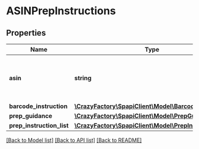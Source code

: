 # ASINPrepInstructions

## Properties
Name | Type | Description | Notes
------------ | ------------- | ------------- | -------------
**asin** | **string** | The Amazon Standard Identification Number (ASIN) of the item. | [optional] 
**barcode_instruction** | [**\CrazyFactory\SpapiClient\Model\BarcodeInstruction**](BarcodeInstruction.md) |  | [optional] 
**prep_guidance** | [**\CrazyFactory\SpapiClient\Model\PrepGuidance**](PrepGuidance.md) |  | [optional] 
**prep_instruction_list** | [**\CrazyFactory\SpapiClient\Model\PrepInstructionList**](PrepInstructionList.md) |  | [optional] 

[[Back to Model list]](../README.md#documentation-for-models) [[Back to API list]](../README.md#documentation-for-api-endpoints) [[Back to README]](../README.md)


